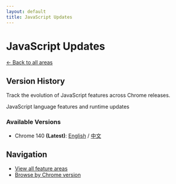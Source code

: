 ```yaml
---
layout: default
title: JavaScript Updates
---
```


# JavaScript Updates

[← Back to all areas](../index.html)

## Version History

Track the evolution of JavaScript features across Chrome releases.

JavaScript language features and runtime updates

### Available Versions

- Chrome 140 **(Latest)**: [English](./chrome-140-en.html) / [中文](./chrome-140-zh.html)

## Navigation

- [View all feature areas](../index.html)
- [Browse by Chrome version](../../versions/index.html)
